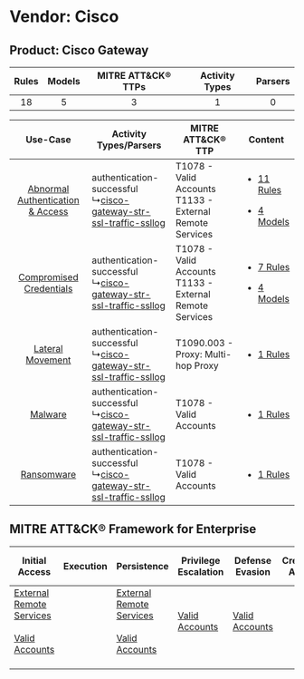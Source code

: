 Vendor: Cisco
=============
Product: Cisco Gateway
----------------------
| Rules | Models | MITRE ATT&CK® TTPs | Activity Types | Parsers |
|:-----:|:------:|:------------------:|:--------------:|:-------:|
|  18   |   5    |         3          |       1        |    0    |

|    Use-Case    | Activity Types/Parsers    | MITRE ATT&CK® TTP    | Content    |
|:----:| ---- | ---- | ---- |
| [Abnormal Authentication & Access](../../../UseCases/uc_abnormal_authentication_&_access.md) |  authentication-successful<br> ↳[cisco-gateway-str-ssl-traffic-ssllog](Ps/pC_ciscogatewaystrssltrafficssllog.md)<br> | T1078 - Valid Accounts<br>T1133 - External Remote Services<br> | [<ul><li>11 Rules</li></ul><ul><li>4 Models</li></ul>](RM/r_m_cisco_cisco_gateway_Abnormal_Authentication_&_Access.md) |
|          [Compromised Credentials](../../../UseCases/uc_compromised_credentials.md)          |  authentication-successful<br> ↳[cisco-gateway-str-ssl-traffic-ssllog](Ps/pC_ciscogatewaystrssltrafficssllog.md)<br> | T1078 - Valid Accounts<br>T1133 - External Remote Services<br> | [<ul><li>7 Rules</li></ul><ul><li>4 Models</li></ul>](RM/r_m_cisco_cisco_gateway_Compromised_Credentials.md)    |
|    [Lateral Movement](../../../UseCases/uc_lateral_movement.md)    |  authentication-successful<br> ↳[cisco-gateway-str-ssl-traffic-ssllog](Ps/pC_ciscogatewaystrssltrafficssllog.md)<br> | T1090.003 - Proxy: Multi-hop Proxy<br>    | [<ul><li>1 Rules</li></ul>](RM/r_m_cisco_cisco_gateway_Lateral_Movement.md)    |
|    [Malware](../../../UseCases/uc_malware.md)    |  authentication-successful<br> ↳[cisco-gateway-str-ssl-traffic-ssllog](Ps/pC_ciscogatewaystrssltrafficssllog.md)<br> | T1078 - Valid Accounts<br>    | [<ul><li>1 Rules</li></ul>](RM/r_m_cisco_cisco_gateway_Malware.md)    |
|    [Ransomware](../../../UseCases/uc_ransomware.md)    |  authentication-successful<br> ↳[cisco-gateway-str-ssl-traffic-ssllog](Ps/pC_ciscogatewaystrssltrafficssllog.md)<br> | T1078 - Valid Accounts<br>    | [<ul><li>1 Rules</li></ul>](RM/r_m_cisco_cisco_gateway_Ransomware.md)    |

MITRE ATT&CK® Framework for Enterprise
--------------------------------------
| Initial Access                                                                                                                                   | Execution | Persistence                                                                                                                                      | Privilege Escalation                                                | Defense Evasion                                                     | Credential Access | Discovery | Lateral Movement | Collection | Command and Control                                                                                                                       | Exfiltration | Impact |
| ------------------------------------------------------------------------------------------------------------------------------------------------ | --------- | ------------------------------------------------------------------------------------------------------------------------------------------------ | ------------------------------------------------------------------- | ------------------------------------------------------------------- | ----------------- | --------- | ---------------- | ---------- | ----------------------------------------------------------------------------------------------------------------------------------------- | ------------ | ------ |
| [External Remote Services](https://attack.mitre.org/techniques/T1133)<br><br>[Valid Accounts](https://attack.mitre.org/techniques/T1078)<br><br> |           | [External Remote Services](https://attack.mitre.org/techniques/T1133)<br><br>[Valid Accounts](https://attack.mitre.org/techniques/T1078)<br><br> | [Valid Accounts](https://attack.mitre.org/techniques/T1078)<br><br> | [Valid Accounts](https://attack.mitre.org/techniques/T1078)<br><br> |                   |           |                  |            | [Proxy: Multi-hop Proxy](https://attack.mitre.org/techniques/T1090/003)<br><br>[Proxy](https://attack.mitre.org/techniques/T1090)<br><br> |              |        |